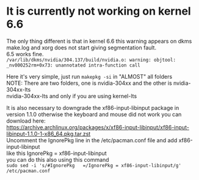 # It is currently not working on kernel 6.6
The only thing different is that in kernel 6.6 this warning appears on dkms make.log and xorg does not start giving segmentation fault.  
6.5 works fine.  
```/var/lib/dkms/nvidia/304.137/build/nvidia.o: warning: objtool: _nv000252rm+0x73: unannotated intra-function call```  

Here it's very simple, just run ``makepkg -si`` in "ALMOST" all folders  
NOTE: There are two folders, one is nvidia-304xx and the other is nvidia-304xx-lts  
nvidia-304xx-lts and only if you are using kernel-lts  

It is also necessary to downgrade the xf86-input-libinput package in version 1.1.0 otherwise the keyboard and mouse did not work you can download here:  
https://archive.archlinux.org/packages/x/xf86-input-libinput/xf86-input-libinput-1.1.0-1-x86_64.pkg.tar.zst  
Uncomment the IgnorePkg line in the /etc/pacman.conf file and add xf86-input-libinput  
like this IgnorePkg = xf86-input-libinput  
you can do this also using this command  
``sudo sed -i 's/#IgnorePkg   =/IgnorePkg = xf86-input-libinput/g' /etc/pacman.conf``  
